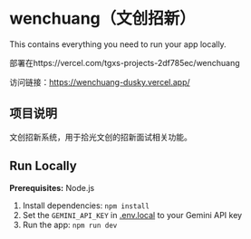 # wenchuang（文创招新）

This contains everything you need to run your app locally.

部署在https://vercel.com/tgxs-projects-2df785ec/wenchuang

访问链接：https://wenchuang-dusky.vercel.app/

## 项目说明
文创招新系统，用于拾光文创的招新面试相关功能。

## Run Locally

**Prerequisites:**  Node.js

1. Install dependencies:
   `npm install`
2. Set the `GEMINI_API_KEY` in [.env.local](.env.local) to your Gemini API key
3. Run the app:
   `npm run dev`
